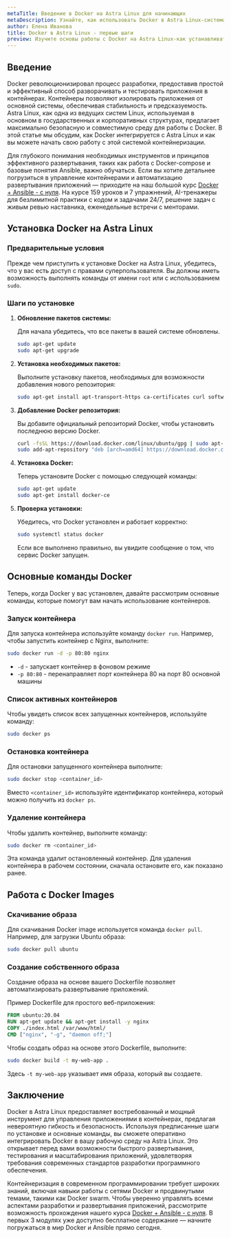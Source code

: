 ```yaml
---
metaTitle: Введение в Docker на Astra Linux для начинающих
metaDescription: Узнайте, как использовать Docker в Astra Linux-система контейнеризации, обеспечивающая совместимость и безопасность для приложения
author: Елена Иванова
title: Docker в Astra Linux - первые шаги
preview: Изучите основы работы с Docker на Astra Linux-как устанавливать, управлять контейнерами и обеспечивать безопасность в этой мощной ОС
---
```


## Введение

Docker революционизировал процесс разработки, предоставив простой и эффективный способ разворачивать и тестировать приложения в контейнерах. Контейнеры позволяют изолировать приложения от основной системы, обеспечивая стабильность и предсказуемость. Astra Linux, как одна из ведущих систем Linux, используемая в основном в государственных и корпоративных структурах, предлагает максимально безопасную и совместимую среду для работы с Docker. В этой статье мы обсудим, как Docker интегрируется с Astra Linux и как вы можете начать свою работу с этой системой контейнеризации.

Для глубокого понимания необходимых инструментов и принципов эффективного развертывания, таких как работа с Docker-compose и базовые понятия Ansible, важно обучаться. Если вы хотите детальнее погрузиться в управление контейнерами и автоматизацию развертывания приложений — приходите на наш большой курс [Docker + Ansible - с нуля](https://purpleschool.ru/course/docker?utm_source=knowledgebase&utm_medium=text&utm_campaign=Docker_v_Astra_Linux_-_pervye_shagi). На курсе 159 уроков и 7 упражнений, AI-тренажеры для безлимитной практики с кодом и задачами 24/7, решение задач с живым ревью наставника, еженедельные встречи с менторами.

## Установка Docker на Astra Linux

### Предварительные условия

Прежде чем приступить к установке Docker на Astra Linux, убедитесь, что у вас есть доступ с правами суперпользователя. Вы должны иметь возможность выполнять команды от имени `root` или с использованием `sudo`.

### Шаги по установке

1. **Обновление пакетов системы:**

   Для начала убедитесь, что все пакеты в вашей системе обновлены.

   ```bash
   sudo apt-get update
   sudo apt-get upgrade
   ```

2. **Установка необходимых пакетов:**

   Выполните установку пакетов, необходимых для возможности добавления нового репозитория:

   ```bash
   sudo apt-get install apt-transport-https ca-certificates curl software-properties-common
   ```

3. **Добавление Docker репозитория:**

   Вы добавите официальный репозиторий Docker, чтобы установить последнюю версию Docker.

   ```bash
   curl -fsSL https://download.docker.com/linux/ubuntu/gpg | sudo apt-key add -
   sudo add-apt-repository "deb [arch=amd64] https://download.docker.com/linux/ubuntu $(lsb_release -cs) stable"
   ```

4. **Установка Docker:**

   Теперь установите Docker с помощью следующей команды:

   ```bash
   sudo apt-get update
   sudo apt-get install docker-ce
   ```

5. **Проверка установки:**

   Убедитесь, что Docker установлен и работает корректно:

   ```bash
   sudo systemctl status docker
   ```

   Если все выполнено правильно, вы увидите сообщение о том, что сервис Docker запущен.

## Основные команды Docker

Теперь, когда Docker у вас установлен, давайте рассмотрим основные команды, которые помогут вам начать использование контейнеров.

### Запуск контейнера

Для запуска контейнера используйте команду `docker run`. Например, чтобы запустить контейнер с Nginx, выполните:

```bash
sudo docker run -d -p 80:80 nginx
```

- `-d` - запускает контейнер в фоновом режиме
- `-p 80:80` - перенаправляет порт контейнера 80 на порт 80 основной машины

### Список активных контейнеров

Чтобы увидеть список всех запущенных контейнеров, используйте команду:

```bash
sudo docker ps
```

### Остановка контейнера

Для остановки запущенного контейнера выполните:

```bash
sudo docker stop <container_id>
```

Вместо `<container_id>` используйте идентификатор контейнера, который можно получить из `docker ps`.

### Удаление контейнера

Чтобы удалить контейнер, выполните команду:

```bash
sudo docker rm <container_id>
```

Эта команда удалит остановленный контейнер. Для удаления контейнера в рабочем состоянии, сначала остановите его, как показано ранее.

## Работа с Docker Images

### Скачивание образа

Для скачивания Docker image используется команда `docker pull`. Например, для загрузки Ubuntu образа:

```bash
sudo docker pull ubuntu
```

### Создание собственного образа

Создание образа на основе вашего Dockerfile позволяет автоматизировать развертывание приложений.

Пример Dockerfile для простого веб-приложения:

```dockerfile
FROM ubuntu:20.04
RUN apt-get update && apt-get install -y nginx
COPY ./index.html /var/www/html/
CMD ["nginx", "-g", "daemon off;"]
```

Чтобы создать образ на основе этого Dockerfile, выполните:

```bash
sudo docker build -t my-web-app .
```

Здесь `-t my-web-app` указывает имя образа, который вы создаете.

## Заключение

Docker в Astra Linux предоставляет востребованный и мощный инструмент для управления приложениями в контейнерах, предлагая невероятную гибкость и безопасность. Используя предписанные шаги по установке и основные команды, вы сможете оперативно интегрировать Docker в вашу рабочую среду на Astra Linux. Это открывает перед вами возможности быстрого развертывания, тестирования и масштабирования приложений, удовлетворяя требования современных стандартов разработки программного обеспечения.

Контейнеризация в современном программировании требует широких знаний, включая навыки работы с сетями Docker и продвинутыми темами, такими как Docker swarm. Чтобы уверенно управлять всеми аспектами разработки и развертывания приложений, рассмотрите возможность прохождения нашего курса [Docker + Ansible - с нуля](https://purpleschool.ru/course/docker?utm_source=knowledgebase&utm_medium=text&utm_campaign=Docker_v_Astra_Linux_-_pervye_shagi). В первых 3 модулях уже доступно бесплатное содержание — начните погружаться в мир Docker и Ansible прямо сегодня.
